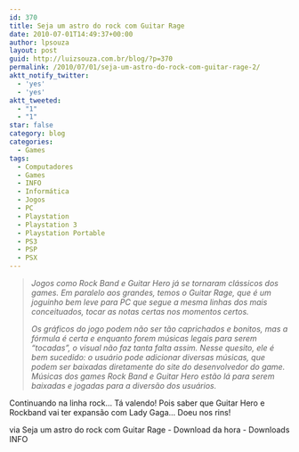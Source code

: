 ```yaml
---
id: 370
title: Seja um astro do rock com Guitar Rage
date: 2010-07-01T14:49:37+00:00
author: lpsouza
layout: post
guid: http://luizsouza.com.br/blog/?p=370
permalink: /2010/07/01/seja-um-astro-do-rock-com-guitar-rage-2/
aktt_notify_twitter:
  - 'yes'
  - 'yes'
aktt_tweeted:
  - "1"
  - "1"
star: false
category: blog
categories:
  - Games
tags:
  - Computadores
  - Games
  - INFO
  - Informática
  - Jogos
  - PC
  - Playstation
  - Playstation 3
  - Playstation Portable
  - PS3
  - PSP
  - PSX
---
```

> _Jogos como Rock Band e Guitar Hero já se tornaram clássicos dos games. Em paralelo aos grandes, temos o Guitar Rage, que é um joguinho bem leve para PC que segue a mesma linhas dos mais conceituados, tocar as notas certas nos momentos certos._
>
> _Os gráficos do jogo podem não ser tão caprichados e bonitos, mas a fórmula é certa e enquanto forem músicas legais para serem “tocadas”, o visual não faz tanta falta assim. Nesse quesito, ele é bem sucedido: o usuário pode adicionar diversas músicas, que podem ser baixadas diretamente do site do desenvolvedor do game. Músicas dos games Rock Band e Guitar Hero estão lá para serem baixadas e jogadas para a diversão dos usuários._

Continuando na linha rock... Tá valendo! Pois saber que Guitar Hero e Rockband vai ter expansão com Lady Gaga... Doeu nos rins!

via Seja um astro do rock com Guitar Rage - Download da hora - Downloads INFO
